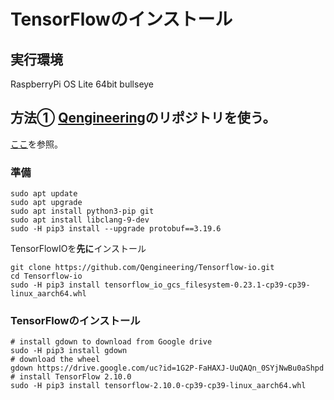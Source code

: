 # TensorFlowのインストール
## 実行環境
RaspberryPi OS Lite 64bit bullseye
## 方法① [Qengineering](https://github.com/Qengineering/TensorFlow-Raspberry-Pi_64-bit)のリポジトリを使う。
[ここ](https://qengineering.eu/install-tensorflow-on-raspberry-64-os.html)を参照。

### 準備
```
sudo apt update
sudo apt upgrade
sudo apt install python3-pip git
sudo apt install libclang-9-dev
sudo -H pip3 install --upgrade protobuf==3.19.6
```
TensorFlowIOを**先に**インストール
```
git clone https://github.com/Qengineering/Tensorflow-io.git
cd Tensorflow-io
sudo -H pip3 install tensorflow_io_gcs_filesystem-0.23.1-cp39-cp39-linux_aarch64.whl
```

### TensorFlowのインストール
```
# install gdown to download from Google drive
sudo -H pip3 install gdown
# download the wheel
gdown https://drive.google.com/uc?id=1G2P-FaHAXJ-UuQAQn_0SYjNwBu0aShpd
# install TensorFlow 2.10.0
sudo -H pip3 install tensorflow-2.10.0-cp39-cp39-linux_aarch64.whl
```